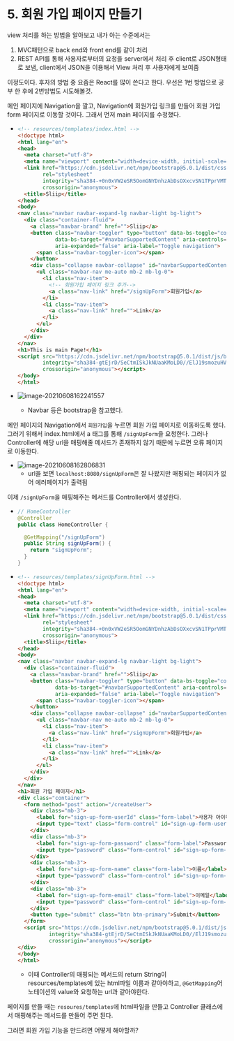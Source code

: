 # 5. 회원 가입 페이지 만들기

view 처리를 하는 방법을 알아보고 내가 아는 수준에서는

1. MVC패턴으로 back end와 front end를 같이 처리
2. REST API를 통해 사용자로부터의 요청을 server에서 처리 후 client로 JSON형태로 보냄, client에서 JSON을 이용해서 View 처리 후 사용자에게 보여줌

이정도이다. 후자의 방법 중 요즘은 React를 많이 쓴다고 한다. 우선은 1번 방법으로 공부 한 후에 2번방법도 시도해볼것.



메인 페이지에 Navigation을 깔고, Navigation에 회원가입 링크를 만들어 회원 가입 form 페이지로 이동할 것이다. 그래서 먼저 main 페이지를 수정했다.

- ```html
  <!-- resources/templates/index.html -->
  <!doctype html>
  <html lang="en">
  <head>
    <meta charset="utf-8">
    <meta name="viewport" content="width=device-width, initial-scale=1">
    <link href="https://cdn.jsdelivr.net/npm/bootstrap@5.0.1/dist/css/bootstrap.min.css"
          rel="stylesheet"
          integrity="sha384-+0n0xVW2eSR5OomGNYDnhzAbDsOXxcvSN1TPprVMTNDbiYZCxYbOOl7+AMvyTG2x"
          crossorigin="anonymous">
    <title>Sliip</title>
  </head>
  <body>
  <nav class="navbar navbar-expand-lg navbar-light bg-light">
    <div class="container-fluid">
      <a class="navbar-brand" href="">Sliip</a>
      <button class="navbar-toggler" type="button" data-bs-toggle="collapse"
              data-bs-target="#navbarSupportedContent" aria-controls="navbarSupportedContent"
              aria-expanded="false" aria-label="Toggle navigation">
        <span class="navbar-toggler-icon"></span>
      </button>
      <div class="collapse navbar-collapse" id="navbarSupportedContent">
        <ul class="navbar-nav me-auto mb-2 mb-lg-0">
          <li class="nav-item">
            <!-- 회원가입 페이지 링크 추가-->
            <a class="nav-link" href="/signUpForm">회원가입</a>
          </li>
          <li class="nav-item">
            <a class="nav-link" href="">Link</a>
          </li>
        </ul>
      </div>
    </div>
  </nav>
  <h1>This is main Page!</h1>
  <script src="https://cdn.jsdelivr.net/npm/bootstrap@5.0.1/dist/js/bootstrap.bundle.min.js"
          integrity="sha384-gtEjrD/SeCtmISkJkNUaaKMoLD0//ElJ19smozuHV6z3Iehds+3Ulb9Bn9Plx0x4"
          crossorigin="anonymous"></script>
  </body>
  </html>
  ```

- ![image-20210608162241557](README.assets/image-20210608162241557.png)
  - Navbar 등은 bootstrap을 참고했다.

메인 페이지의 Navigation에서 `회원가입`을 누르면 회원 가입 페이지로 이동하도록 했다. 그러기 위해서 index.html에서 a 태그를 통해 `/signUpForm`을 요청한다. 그러나 Controller에 해당 url을 매핑해줄 메서드가 존재하지 않기 때문에 누르면 오류 페이지로 이동한다.

* ![image-20210608162806831](README.assets/image-20210608162806831.png)
  * url을 보면 `localhost:8080/signUpForm`은 잘 나왔지만 매핑되는 페이지가 없어 에러페이지가 출력됨

이제 `/signUpForm`을 매핑해주는 메서드를 Controller에서 생성한다.

* ```java
  // HomeController
  @Controller
  public class HomeController {
  
    @GetMapping("/signUpForm")
    public String signUpForm() {
      return "signUpForm";
    }
  }
  ```

* ```html
  <!-- resources/templates/signUpForm.html -->
  <!doctype html>
  <html lang="en">
  <head>
    <meta charset="utf-8">
    <meta name="viewport" content="width=device-width, initial-scale=1">
    <link href="https://cdn.jsdelivr.net/npm/bootstrap@5.0.1/dist/css/bootstrap.min.css"
          rel="stylesheet"
          integrity="sha384-+0n0xVW2eSR5OomGNYDnhzAbDsOXxcvSN1TPprVMTNDbiYZCxYbOOl7+AMvyTG2x"
          crossorigin="anonymous">
    <title>Sliip</title>
  </head>
  <body>
  <nav class="navbar navbar-expand-lg navbar-light bg-light">
    <div class="container-fluid">
      <a class="navbar-brand" href="">Sliip</a>
      <button class="navbar-toggler" type="button" data-bs-toggle="collapse"
              data-bs-target="#navbarSupportedContent" aria-controls="navbarSupportedContent"
              aria-expanded="false" aria-label="Toggle navigation">
        <span class="navbar-toggler-icon"></span>
      </button>
      <div class="collapse navbar-collapse" id="navbarSupportedContent">
        <ul class="navbar-nav me-auto mb-2 mb-lg-0">
          <li class="nav-item">
            <a class="nav-link" href="/signUpForm">회원가입</a>
          </li>
          <li class="nav-item">
            <a class="nav-link" href="">Link</a>
          </li>
        </ul>
      </div>
    </div>
  </nav>
  <h1>회원 가입 페이지</h1>
  <div class="container">
    <form method="post" action="/createUser">
      <div class="mb-3">
        <label for="sign-up-form-userId" class="form-label">사용자 아이디</label>
        <input type="text" class="form-control" id="sign-up-form-userId" name="userId">
      </div>
      <div class="mb-3">
        <label for="sign-up-form-password" class="form-label">Password</label>
        <input type="password" class="form-control" id="sign-up-form-password" name="password">
      </div>
      <div class="mb-3">
        <label for="sign-up-form-name" class="form-label">이름</label>
        <input type="password" class="form-control" id="sign-up-form-name" name="name">
      </div>
      <div class="mb-3">
        <label for="sign-up-form-email" class="form-label">이메일</label>
        <input type="password" class="form-control" id="sign-up-form-email" name="email">
      </div>
      <button type="submit" class="btn btn-primary">Submit</button>
    </form>
    <script src="https://cdn.jsdelivr.net/npm/bootstrap@5.0.1/dist/js/bootstrap.bundle.min.js"
            integrity="sha384-gtEjrD/SeCtmISkJkNUaaKMoLD0//ElJ19smozuHV6z3Iehds+3Ulb9Bn9Plx0x4"
            crossorigin="anonymous"></script>
  </div>
  </body>
  </html>
  ```

  * 이때 Controller의 매핑되는 메서드의 return String이 resources/templates에 있는 html파일 이름과 같아야하고, `@GetMapping`어노테이션의 value와 요청하는 url과 같아야한다. 

페이지를 만들 때는 `resoures/templates`에 html파일을 만들고 Controller 클래스에서 매핑해주는 메서드를 만들어 주면 된다.

그러면 회원 가입 기능을 만드려면 어떻게 해야할까?


